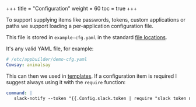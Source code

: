 +++
title = "Configuration"
weight = 60
toc = true
+++

To support supplying items like passwords, tokens, custom applications or paths we support loading a per-application configuration file.

This file is stored in `example-cfg.yaml` in the standard [file locations](../file-locations/).

It's any valid YAML file, for example:

```yaml
# /etc/appbuilder/demo-cfg.yaml
Cowsay: animalsay
```

This can then we used in [templates](../templating/). If a configuration item is required I suggest always using it with the `require` function:

```yaml
command: |
   slack-notify --token "{{.Config.slack.token | require "slack token not set" }}"
```

